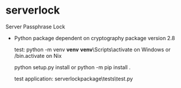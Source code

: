 # serverlock
Server Passphrase Lock

 - Python package dependent on cryptography package version 2.8
 
    test:
    python -m venv __venv__
    __venv__\Scripts\activate    on Windows or /bin.activate on Nix


    python setup.py install
    or 
    python -m pip install .


    test application: serverlockpackage\tests\test.py






